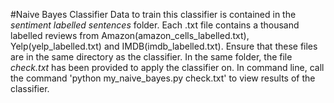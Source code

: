 #Naive Bayes Classifier
Data to train this classifier is contained in the _sentiment labelled sentences_ folder.
Each .txt file contains a thousand labelled reviews from Amazon(amazon_cells_labelled.txt), Yelp(yelp_labelled.txt) and IMDB(imdb_labelled.txt). Ensure that these files are in the same directory as the classifier.
In the same folder, the file _check.txt_ has been provided to apply the classifier on.
In command line, call the command 'python my_naive_bayes.py check.txt' to view results of the classifier.
